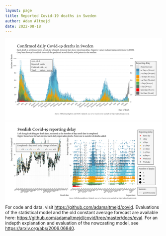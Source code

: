 ```yaml
---
layout: page
title: Reported Covid-19 deaths in Sweden
author: Adam Altmejd
date: 2022-08-18
---
```


![Graph of Swedish Covid-19 deaths with reporting delay.](deaths_lag_sweden_2022-08-18.png "Swedish Covid-19 deaths.")
![Graph of Swedish Covid-19 reporting delay in daily deaths.](lag_trend_sweden_2022-08-18.png "Trend in Swedish Covid-19 mortality reporting delay.")
For code and data, visit <https://github.com/adamaltmejd/covid>.
Evaluations of the statistical model and the old constant average forecast are available here: <https://github.com/adamaltmejd/covid/tree/master/docs/eval>.
For an indepth explanation and evaluation of the nowcasting model, see <https://arxiv.org/abs/2006.06840>.
